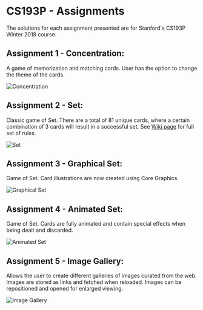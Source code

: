 # CS193P - Assignments 
The solutions for each assignment presented are for Stanford's CS193P Winter 2018  course.


## Assignment 1 - Concentration:

A game of memorization and matching cards. User has the option to change the theme of the cards.

![Concentration](https://github.com/jmak24/CS193P-Assignments/blob/master/GIFs/Concentration.gif)


## Assignment 2 - Set:

Classic game of Set. There are a total of 81 unique cards, where a certain combination of 3 cards will result in a successful set. See <a href="https://en.wikipedia.org/wiki/Set_(card_game)">Wiki page</a> for full set of rules.

![Set](https://github.com/jmak24/CS193P-Assignments/blob/master/GIFs/Set.gif)


## Assignment 3 - Graphical Set:

Game of Set. Card illustrations are now created using Core Graphics. 

![Graphical Set](https://github.com/jmak24/CS193P-Assignments/blob/master/GIFs/Graphical-Set.gif)


## Assignment 4 - Animated Set:

Game of Set. Cards are fully animated and contain special effects when being dealt and discarded. 

![Animated Set](https://github.com/jmak24/CS193P-Assignments/blob/master/GIFs/Animated-Set.gif)


## Assignment 5 - Image Gallery:

Allows the user to create different galleries of images curated from the web. Images are stored as links and fetched when reloaded. Images can be repositioned and opened for enlarged viewing. 

![Image Gallery](https://github.com/jmak24/CS193P-Assignments/blob/master/GIFs/Image-Gallery.gif)
